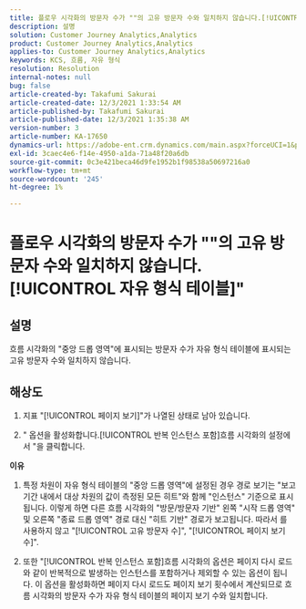```yaml
---
title: 플로우 시각화의 방문자 수가 ""의 고유 방문자 수와 일치하지 않습니다.[!UICONTROL 자유 형식 테이블]"
description: 설명
solution: Customer Journey Analytics,Analytics
product: Customer Journey Analytics,Analytics
applies-to: Customer Journey Analytics,Analytics
keywords: KCS, 흐름, 자유 형식
resolution: Resolution
internal-notes: null
bug: false
article-created-by: Takafumi Sakurai
article-created-date: 12/3/2021 1:33:54 AM
article-published-by: Takafumi Sakurai
article-published-date: 12/3/2021 1:35:38 AM
version-number: 3
article-number: KA-17650
dynamics-url: https://adobe-ent.crm.dynamics.com/main.aspx?forceUCI=1&pagetype=entityrecord&etn=knowledgearticle&id=2199330f-d953-ec11-8c62-00224804e3cb
exl-id: 3caec4e6-f14e-4950-a1da-71a48f20a6db
source-git-commit: 0c3e421beca46d9fe1952b1f98538a50697216a0
workflow-type: tm+mt
source-wordcount: '245'
ht-degree: 1%

---
```


# 플로우 시각화의 방문자 수가 &quot;&quot;의 고유 방문자 수와 일치하지 않습니다.[!UICONTROL 자유 형식 테이블]&quot;

## 설명

흐름 시각화의 &quot;중앙 드롭 영역&quot;에 표시되는 방문자 수가 자유 형식 테이블에 표시되는 고유 방문자 수와 일치하지 않습니다. 

## 해상도


1. 지표 &quot;[!UICONTROL 페이지 보기]&quot;가 나열된 상태로 남아 있습니다. 

2. &quot; 옵션을 활성화합니다.[!UICONTROL 반복 인스턴스 포함]흐름 시각화의 설정에서 &quot;을 클릭합니다.

<b>이유</b>

1. 특정 차원이 자유 형식 테이블의 &quot;중앙 드롭 영역&quot;에 설정된 경우 경로 보기는 &quot;보고 기간 내에서 대상 차원의 값이 측정된 모든 히트&quot;와 함께 &quot;인스턴스&quot; 기준으로 표시됩니다. 이렇게 하면 다른 흐름 시각화의 &quot;방문/방문자 기반&quot; 왼쪽 &quot;시작 드롭 영역&quot; 및 오른쪽 &quot;종료 드롭 영역&quot; 경로 대신 &quot;히트 기반&quot; 경로가 보고됩니다. 따라서 를 사용하지 않고 &quot;[!UICONTROL 고유 방문자 수]&quot;, &quot;[!UICONTROL 페이지 보기 수]&quot;.

2. 또한 &quot;[!UICONTROL 반복 인스턴스 포함]흐름 시각화의 옵션은 페이지 다시 로드와 같이 반복적으로 발생하는 인스턴스를 포함하거나 제외할 수 있는 옵션이 됩니다. 이 옵션을 활성화하면 페이지 다시 로드도 페이지 보기 횟수에서 계산되므로 흐름 시각화의 방문자 수가 자유 형식 테이블의 페이지 보기 수와 일치합니다.
